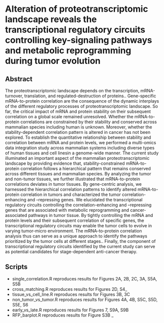 # Alteration of proteotranscriptomic landscape reveals the transcriptional regulatory circuits controlling key-signaling pathways and metabolic reprogramming during tumor evolution

## Abstract
The proteotranscriptomic landscape depends on the transcription, mRNA-turnover, translation, and regulated-destruction of proteins.. Gene-specific mRNA-to-protein correlation are the consequence of the dynamic interplays of the different regulatory processes of proteotranscriptomic landscape. So far, the critical impact of mRNA and protein stability on their subsequent correlation on a global scale remained unresolved. Whether the mRNA-to-protein correlations are constrained by their stability and conserved across mammalian species including human is unknown. Moreover, whether the stability-dependent correlation pattern is altered in cancer has not been explored. To establish the quantitative relationship between stability and correlation between mRNA and protein levels, we performed a multi-omics data integration study across mammalian systems including diverse types of human tissues and cell linesin a genome-wide manner. The current study illuminated an important aspect of the mammalian proteotranscriptomic landscape by providing evidence that, stability-constrained mRNA-to-protein correlation follows a hierarchical pattern that remains conserved across different tissues and mammalian species. By analyzing the tumor and non-tumor tissues, we further illustrated that mRNA-to-protein correlations deviates in tumor tissues. By gene-centric analysis, we harnessed the hierarchical correlation patterns to identify altered mRNA-to-protein correlation in tumors and characterized the tumor correlation-enhancing and –repressing genes. We elucidated the transcriptional regulatory circuits controlling the correlation-enhancing and –repressing genes that are associated with metabolic reprogramming and cancer-associated pathways in tumor tissue. By tightly controlling the mRNA and protein levels and their subsequent correlation of specific genes, the transcriptional regulatory circuits may enable the tumor cells to evolve in varying tumor-micro environment. The mRNA-to-protein correlation analysis thus can serve as a unique approach to identify the pathways prioritized by the tumor cells at different stages.. Finally, the component of transcriptional regulatory circuits identified by the current study can serve as potential candidates for stage-dependent anti-cancer therapy.

## Scripts
* single_correlation.R reproduces results for Figures 2A, 2B, 2C, 3A, S5A, S5B
* cross_matching.R reproduces results for Figures 2D, S4_
* tissue_vs_cell_line.R reproduces results for Figures 3B, 3C
* non_tumor_vs_tumor.R reproduces results for Figures 4A, 4B, S5C, S5D, S5E, S6
* early_vs_late.R reproduces results for Figures 7, S9A, S9B
* RFP_barplot.R reproduces results for Figure S3B
_